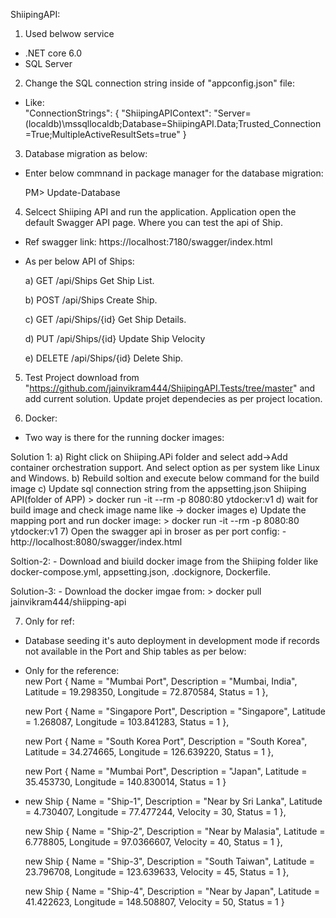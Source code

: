 ﻿ShiipingAPI: 

1) Used belwow service
- .NET core 6.0
- SQL Server

2) Change the SQL connection string inside of "appconfig.json" file:
- Like:  
  "ConnectionStrings": {
    "ShiipingAPIContext": "Server=(localdb)\\mssqllocaldb;Database=ShiipingAPI.Data;Trusted_Connection=True;MultipleActiveResultSets=true"
  }

3) Database migration as below:
- Enter below commnand in package manager for the database migration:

    PM> Update-Database


4) Selcect Shiiping API and run the application. Application open the default Swagger API page.  Where you can test the api of Ship.
- Ref swagger link: https://localhost:7180/swagger/index.html
- As per below API of Ships:
    
    a)
        GET
        ​/api​/Ships
        Get Ship List.

    b) 
        POST
        ​/api​/Ships
        Create Ship.

    c) 
        GET
        ​/api​/Ships​/{id}
        Get Ship Details.

    d) 
        PUT
        ​/api​/Ships​/{id}
        Update Ship Velocity

    e) 
        DELETE
        ​/api​/Ships​/{id}
        Delete Ship.
        
5) Test Project download from "https://github.com/jainvikram444/ShiipingAPI.Tests/tree/master" and add current solution. Update projet dependecies as per project location.

6) Docker:
 - Two way is there for the running docker images:

 Solution 1:
    a) Right click on Shiiping.APi folder and select add->Add container orchestration support. And select option as per system like Linux and Windows.
    b) Rebuild soltion and execute below command for the build image
    c) Update sql connection string from the appsetting.json
    Shiiping API(folder of APP) > docker run -it --rm -p 8080:80 ytdocker:v1
    d) wait for build image and check image name like 
    -> docker images
    e) Update the mapping port and run docker image:
    > docker run -it --rm -p 8080:80 ytdocker:v1
    7) Open the swagger api in broser as per port config:
    - http://localhost:8080/swagger/index.html

Soltion-2:
    - Download and biuild docker image from the Shiiping folder like  docker-compose.yml, appsetting.json, .dockignore, Dockerfile.

Solution-3:
    - Download the docker imgae from:
    > docker pull jainvikram444/shiipping-api

7) Only for ref: 
 - Database seeding it's auto deployment in development mode if records not available in the Port and Ship tables as per below:
- Only for the reference:  
    new Port
    {
        Name = "Mumbai Port",
        Description = "Mumbai, India",
        Latitude = 19.298350,
        Longitude = 72.870584,
        Status = 1
    },

    new Port
    {
        Name = "Singapore Port",
        Description = "Singapore",
        Latitude = 1.268087,
        Longitude = 103.841283,
        Status = 1
    },

    new Port
    {
        Name = "South Korea Port",
        Description = "South Korea",
        Latitude = 34.274665,
        Longitude = 126.639220,
        Status = 1
    },

    new Port
    {
        Name = "Mumbai Port",
        Description = "Japan",
        Latitude = 35.453730,
        Longitude = 140.830014,
        Status = 1
    }

-   new Ship
    {
        Name = "Ship-1",
        Description = "Near by Sri Lanka",
        Latitude = 4.730407,
        Longitude = 77.477244,
        Velocity = 30,
        Status = 1
    },

    new Ship
    {
        Name = "Ship-2",
        Description = "Near by Malasia",
        Latitude = 6.778805,
        Longitude = 97.0366607,
        Velocity = 40,
        Status = 1
    },

    new Ship
    {
        Name = "Ship-3",
        Description = "South Taiwan",
        Latitude = 23.796708,
        Longitude = 123.639633,
        Velocity = 45,
        Status = 1
    },

    new Ship
    {
        Name = "Ship-4",
        Description = "Near by Japan",
        Latitude = 41.422623,
        Longitude = 148.508807,
        Velocity = 50,
        Status = 1
    }
                
 


